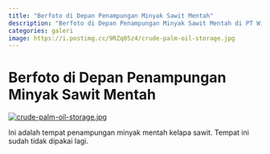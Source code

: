 ```yaml
---
title: "Berfoto di Depan Penampungan Minyak Sawit Mentah"
description: "Berfoto di Depan Penampungan Minyak Sawit Mentah di PT Windu Nabatindo Lestari"
categories: galeri
image: https://i.postimg.cc/9RZq05z4/crude-palm-oil-storage.jpg
---
```

# Berfoto di Depan Penampungan Minyak Sawit Mentah

[![crude-palm-oil-storage.jpg](https://i.postimg.cc/PxFb6djM/crude-palm-oil-storage.jpg)](https://postimg.cc/9RZq05z4)

Ini adalah tempat penampungan minyak mentah kelapa sawit. Tempat ini sudah tidak dipakai lagi.
